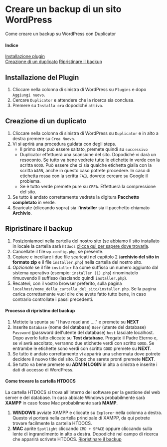 # Creare un backup di un sito WordPress
Come creare un backup su WordPress con Duplicator

#### Indice
[Installazione plugin](#duplicator)  
[Creazione di un duplicato](#procedura)
[Ripristinare il backup](#ripristinare)

<a name="duplicator"></a>
## Installazione del Plugin
1. Cliccare nella colonna di sinistra di WordPress su `Plugins` e dopo `Aggiungi nuovo`.
2. Cercare `Duplicator` e attendere che la ricerca sia conclusa.
3. Premere su `Installa ora` dopodiché `attiva`.

<a name="procedura"></a>
## Creazione di un duplicato
1. Cliccare nella colonna di sinistra di WordPress su `Duplicator` e in alto a destra premere su `Crea Nuovo`.
2. Vi si aprirà una procedura guidata con degli steps.
      * Il primo step può essere saltato, premete quindi su `successivo`
      * Duplicator effettuerà una scansione del sito. Dopodiché vi darà un resoconto. Se tutto va bene vedrete tutte le etichette in verde con la scritta `GOOD`. Può essere che ci sia qualche etichetta gialla con la scritta `WARN`, anche in questo caso potrete procedere. In caso di etichetta rossa con la scritta `FAIL` dovrete cercare su Google il problema.
      * Se è tutto verde premete pure su `CREA`. Effettuerà la compressione del sito. 
3. Se tutto è andato correttamente vedrete la digitura **Pacchetto completato** in verde.
4. Scaricate (cliccando sopra) sia l'**installer** sia il pacchetto chiamato **Archivio**.

<a name="ripristinare"></a>
## Ripristinare il backup
1. Posizioniamoci nella cartella del nostro sito (se abbiamo il sito installato in locale la cartella sarà `htdocs` [clicca qui per sapere dove trovarla](#htdocs).
2. <a name="back-to-chapter-4"></a>Cancellate il file `wp-config.php`, se presente.
3. Copiare e incollare i due file scaricati nel capitolo 2 (**archivio del sito in formato zip** e il file `installer.php`) nella cartella del nostro sito. 
4. *Opzionale* se il file `installer` ha come suffisso un numero aggiunto dal sistema operativo (esempio: `installer (1).php`) rinominatelo rimuovendo il suffisso (lasciando quindi `installer.php`).
5. Recatevi, con il vostro browser preferito, sulla pagina `localhost/nome_della_cartella_del_sito/installer.php`. Se la pagina carica correttamente vuol dire che avete fatto tutto bene, in caso contrario controllate i passi precedenti.

#### Processo di ripristino del backup

1. Mettete la spunta su "I have read and ...." e premete su **NEXT**
2. Inserite `Database` (nome del database) `User` (utente del database) `Password` (password dell'utente del database) `host` lasciate localhost. Dopo averlo fatto cliccate su **Test database**. Pregate il Padre Eterno e, se vi avrà ascoltato, verranno due etichette verdi con scritto `GOOD`. Se entrambe le etichette sono verdi con scritto `GOOD` premete su **NEXT**.
3. Se tutto è andato correttamente vi apparirà una schermata dove potrete decidere il nuovo title del sito. Dopo che sarete pronti premete **NEXT**.
4. Se tutto va bene premete su **ADMIN LOGIN** in alto a sinistra e inserite i dati di accesso di WordPress.  

<a name="htdocs"></a>
#### Come trovare la cartella HTDOCS
La cartella HTDOCS si trova all'interno del software per la gestione del web server e del database. In caso abbiate Windows probabilmente sarà **XAMPP** in caso fosse Mac probabilmente sarà **MAMP**.
1. **WINDOWS** avviate XAMPP e cliccate su `Explorer` nella colonna a destra. Questo vi porterà nella cartella principale di XAMPP, da qui potrete trovare facilmente la cartella HTDOCS.
2. **MAC** aprite `Spotlight` cliccando `CMD + SPACE` oppure cliccando sulla lente di ingrandimento in alto a destra. Dopodiché nel campo di ricerca che apparirà scrivete HTDOCS.
[Ripristinare il backup](#back-to-chapter-4)
